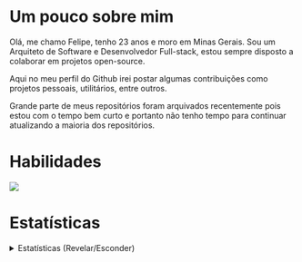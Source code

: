 # Um pouco sobre mim
Olá, me chamo Felipe, tenho 23 anos e moro em Minas Gerais. Sou um Arquiteto de Software e Desenvolvedor Full-stack, estou sempre disposto a colaborar em projetos open-source.

Aqui no meu perfil do Github irei postar algumas contribuições como projetos pessoais, utilitários, entre outros.

Grande parte de meus repositórios foram arquivados recentemente pois estou com o tempo bem curto e portanto não tenho tempo para continuar atualizando a maioria dos repositórios.

# Habilidades
[![](https://skillicons.dev/icons?i=c,cpp,html,css,js,ts,nextjs,php,nodejs,sql,mongo,mysql,tailwind,arduino,bootstrap,fortran,kotlin,vite,react,cs,java,r)](https://skillicons.dev)


# Estatísticas
<details style="user-select:none;">
  <summary open>Estatísticas (Revelar/Esconder)</summary>
  <img src="https://github-readme-stats.vercel.app/api?username=LESS14&theme=dark" alt="Github Stats">
</details>


